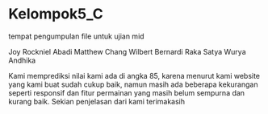 # Kelompok5_C
tempat pengumpulan file untuk ujian mid

Joy Rockniel Abadi
Matthew Chang
Wilbert Bernardi
Raka Satya Wurya Andhika

Kami memprediksi nilai kami ada di angka 85, karena menurut kami website yang kami buat sudah cukup baik, namun masih ada beberapa kekurangan seperti responsif dan fitur permainan yang masih belum sempurna dan kurang baik. Sekian penjelasan dari kami terimakasih

